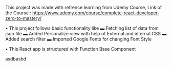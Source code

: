 This project was made with refrence learning from Udemy Course, Link of the Course : https://www.udemy.com/course/complete-react-developer-zero-to-mastery/

 • This project follows basic functionality like 
 ▬ Fetching list of data from json file
 ▬ Added Personalize view with help of External and internal CSS
 ▬ Added search filter
 ▬ Imported Google Fonts for changing Font Style

 • This React app is structured with Function Base Component
 
 asdbasbd


